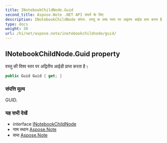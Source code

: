 ```yaml
---
title: INotebookChildNode.Guid
second_title: Aspose.Note .NET API संदर्भ के लिए
description: INotebookChildNode संपत्त. वस्तु क वश्व स्तर पर अद्वतय आईड प्रप्त करत है
type: docs
weight: 30
url: /hi/net/aspose.note/inotebookchildnode/guid/
---
```

## INotebookChildNode.Guid property

वस्तु की विश्व स्तर पर अद्वितीय आईडी प्राप्त करता है।

```csharp
public Guid Guid { get; }
```

### संपत्ति मूल्य

GUID.

### यह सभी देखें

* interface [INotebookChildNode](../)
* नाम स्थान [Aspose.Note](../../inotebookchildnode/)
* सभा [Aspose.Note](../../../)


